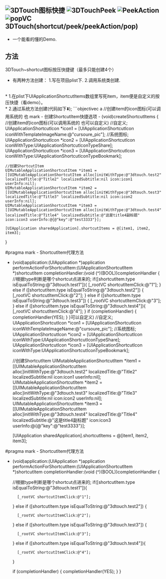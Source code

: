![3DTouch图标快捷](http://7xsyr8.com1.z0.glb.clouddn.com/60B3E499-D9F1-4EE1-B994-BDEDDB153528.png?imageView2/1/w/200/h/355)
![3DTouchPeek](http://7xsyr8.com1.z0.glb.clouddn.com/60B0BF21F344DADB4A44565A71740495.png?imageView2/1/w/200/h/355)
![PeekAction](http://7xsyr8.com1.z0.glb.clouddn.com/F3A22AFC8E62DACC1898B52ED81773FF.png?imageView2/1/w/200/h/355)
![popVC](http://7xsyr8.com1.z0.glb.clouddn.com/1966FEDC55C592605A4E769B754D2130.png?imageView2/1/w/200/h/355)
3DTouch(shortcut/peek/peekAction/pop)
------- 
* 一个能看的懂的Demo.

方法
-------
3DTouch~shortcut图标按压快捷键（最多只能创建4个）<br/>
* 有两种方法创建： 1.写在项目plist下.  2.调用系统类创建.
<br/>
	* 1.在plist下UIApplicationShortcutItems数组里写死item，item便是自定义的按压快捷（看demo）。<br />
	* 2.通过系统方法创建(代码如下⬇️);
```objectivec
a   //创建item的icon图标(可以调用系统的 也 mark - 创建ShortcutItem快捷选项
- (void)createShortcutItems
{
    //创建item的icon图标(可以调用系统的 也可以自定义)
    //自定义;
    UIApplicationShortcutIcon *icon1 = [UIApplicationShortcutIcon iconWithTemplateImageName:@"cursoure_pic"];
    //系统图标;
    UIApplicationShortcutIcon *icon2 = [UIApplicationShortcutIcon iconWithType:UIApplicationShortcutIconTypeShare];
    UIApplicationShortcutIcon *icon3 = [UIApplicationShortcutIcon iconWithType:UIApplicationShortcutIconTypeBookmark];
    
    //创建ShortcutItem
    UIMutableApplicationShortcutItem *item1 = [[UIMutableApplicationShortcutItem alloc]initWithType:@"3dtouch.test2" localizedTitle:@"Title2" localizedSubtitle:nil icon:icon1 userInfo:nil];
    UIMutableApplicationShortcutItem *item2 = [[UIMutableApplicationShortcutItem alloc]initWithType:@"3dtouch.test3" localizedTitle:@"Title3" localizedSubtitle:nil icon:icon2 userInfo:nil];
    UIMutableApplicationShortcutItem *item3 = [[UIMutableApplicationShortcutItem alloc]initWithType:@"3dtouch.test4" localizedTitle:@"Title4" localizedSubtitle:@"这是title4副标题" icon:icon3 userInfo:@{@"key":@"test3333"}];
    
    [UIApplication sharedApplication].shortcutItems = @[item1, item2, item3];
}

#pragma mark - ShortcutItem代理方法
- (void)application:(UIApplication *)application performActionForShortcutItem:(UIApplicationShortcutItem *)shortcutItem completionHandler:(void (^)(BOOL))completionHandler {
    //根据type判断是哪个shortcut点进来的;
    if([shortcutItem.type isEqualToString:@"3dtouch.test1"]){
        [_rootVC shortcutItemClick:@"1"];
    } else if ([shortcutItem.type isEqualToString:@"3dtouch.test2"]) {
        [_rootVC shortcutItemClick:@"2"];
    } else if ([shortcutItem.type isEqualToString:@"3dtouch.test3"]) {
        [_rootVC shortcutItemClick:@"3"];
    }
    else if ([shortcutItem.type isEqualToString:@"3dtouch.test4"]){
        [_rootVC shortcutItemClick:@"4"];
    }
    if (completionHandler) {
        completionHandler(YES);
    }
}可以自定义)
    //自定义;
    UIApplicationShortcutIcon *icon1 = [UIApplicationShortcutIcon iconWithTemplateImageName:@"cursoure_pic"];
    //系统图标;
    UIApplicationShortcutIcon *icon2 = [UIApplicationShortcutIcon iconWithType:UIApplicationShortcutIconTypeShare];
    UIApplicationShortcutIcon *icon3 = [UIApplicationShortcutIcon iconWithType:UIApplicationShortcutIconTypeBookmark];
    
    
    //创建ShortcutItem
    UIMutableApplicationShortcutItem *item1 = [[UIMutableApplicationShortcutItem alloc]initWithType:@"3dtouch.test2" localizedTitle:@"Title2" localizedSubtitle:nil icon:icon1 userInfo:nil];
    UIMutableApplicationShortcutItem *item2 = [[UIMutableApplicationShortcutItem alloc]initWithType:@"3dtouch.test3" localizedTitle:@"Title3" localizedSubtitle:nil icon:icon2 userInfo:nil];
    UIMutableApplicationShortcutItem *item3 = [[UIMutableApplicationShortcutItem alloc]initWithType:@"3dtouch.test4" localizedTitle:@"Title4" localizedSubtitle:@"这是title4副标题" icon:icon3 userInfo:@{@"key":@"test3333"}];
    
    [UIApplication sharedApplication].shortcutItems = @[item1, item2, item3];

#pragma mark - ShortcutItem代理方法
- (void)application:(UIApplication *)application performActionForShortcutItem:(UIApplicationShortcutItem *)shortcutItem completionHandler:(void (^)(BOOL))completionHandler {
    
    //根据type判断是哪个shortcut点进来的;
    if([shortcutItem.type isEqualToString:@"3dtouch.test1"]){
        
        [_rootVC shortcutItemClick:@"1"];
        
    } else if ([shortcutItem.type isEqualToString:@"3dtouch.test2"]) {
        
        [_rootVC shortcutItemClick:@"2"];
        
    } else if ([shortcutItem.type isEqualToString:@"3dtouch.test3"]) {
        
        [_rootVC shortcutItemClick:@"3"];
        
    }
    else if ([shortcutItem.type isEqualToString:@"3dtouch.test4"]){
        
        [_rootVC shortcutItemClick:@"4"];
        
    }
    
    if (completionHandler) {
        completionHandler(YES);
    }
}
```

